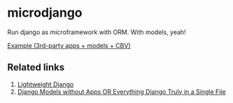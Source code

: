 # microdjango

Run django as microframework with ORM. With models, yeah!

[Example (3rd-party apps + models + CBV)](example/run.py)


## Related links

1. [Lightweight Django](https://www.safaribooksonline.com/library/view/lightweight-django/9781491946275/)
1. [Django Models without Apps OR Everything Django Truly in a Single File](http://blog.fahhem.com/2011/10/django-models-without-apps-or-everything-django-truly-in-a-single-file/)
